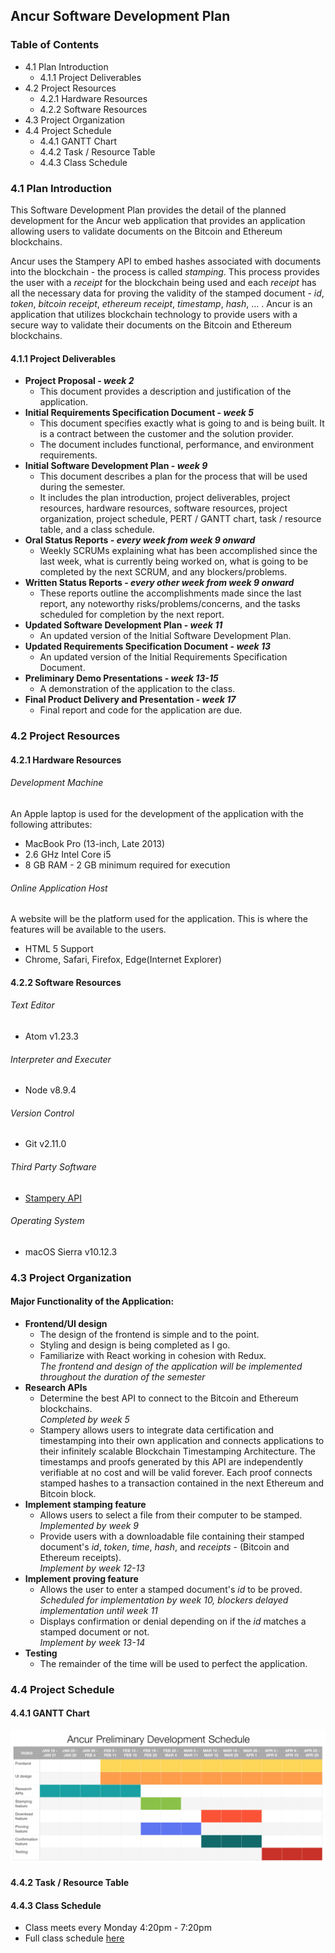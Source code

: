 ## Ancur Software Development Plan  

### Table of Contents
* 4.1 Plan Introduction
    * 4.1.1 Project Deliverables
* 4.2 Project Resources
    * 4.2.1 Hardware Resources
    * 4.2.2 Software Resources
* 4.3 Project Organization
* 4.4 Project Schedule
    * 4.4.1 GANTT Chart
    * 4.4.2 Task / Resource Table
    * 4.4.3 Class Schedule

### 4.1 Plan Introduction  
This Software Development Plan provides the detail of the planned development for the Ancur web application that provides an application allowing users to validate documents on the Bitcoin and Ethereum blockchains.  

Ancur uses the Stampery API to embed hashes associated with documents into the blockchain - the process is called *stamping*. This process provides the user with a *receipt* for the blockchain being used and each *receipt* has all the necessary data for proving the validity of the stamped document - *id*, *token*, *bitcoin receipt*, *ethereum receipt*, *timestamp*, *hash*, ... . Ancur is an application that utilizes blockchain technology to provide users with a secure way to validate their documents on the Bitcoin and Ethereum blockchains.

#### 4.1.1 Project Deliverables  
* **Project Proposal - *week 2***
    * This document provides a description and justification of the application.
* **Initial Requirements Specification Document - *week 5***
    * This document specifies exactly what is going to and is being built. It is a contract between the customer and the solution provider.
    * The document includes functional, performance, and environment requirements.
* **Initial Software Development Plan - *week 9***
    * This document describes a plan for the process that will be used during the semester.
    * It includes the plan introduction, project deliverables, project resources, hardware resources, software resources, project organization, project schedule, PERT / GANTT chart, task / resource table, and a class schedule.
* **Oral Status Reports - *every week from week 9 onward***
    * Weekly SCRUMs explaining what has been accomplished since the last week, what is currently being worked on, what is going to be completed by the next SCRUM, and any blockers/problems.
* **Written Status Reports - *every other week from week 9 onward***
    * These reports outline the accomplishments made since the last report, any noteworthy risks/problems/concerns, and the tasks scheduled for completion by the next report.
* **Updated Software Development Plan - *week 11***
    * An updated version of the Initial Software Development Plan.
* **Updated Requirements Specification Document - *week 13***
    * An updated version of the Initial Requirements Specification Document.
* **Preliminary Demo Presentations - *week 13-15***
    * A demonstration of the application to the class.
* **Final Product Delivery and Presentation - *week 17***
    * Final report and code for the application are due.  

### 4.2 Project Resources  
#### 4.2.1 Hardware Resources
###### Development Machine  
An Apple laptop is used for the development of the application with the following attributes:
* MacBook Pro (13-inch, Late 2013)
* 2.6 GHz Intel Core i5
* 8 GB RAM - 2 GB minimum required for execution

###### Online Application Host  
A website will be the platform used for the application. This is where the features will be available to the users.
* HTML 5 Support
* Chrome, Safari, Firefox, Edge(Internet Explorer)  

#### 4.2.2 Software Resources
###### Text Editor
* Atom v1.23.3  

###### Interpreter and Executer
* Node v8.9.4  

###### Version Control
* Git v2.11.0  

###### Third Party Software
* [Stampery API](https://stampery.com/)

###### Operating System
* macOS Sierra v10.12.3  

### 4.3 Project Organization
#### Major Functionality of the Application:
* **Frontend/UI design**
    * The design of the frontend is simple and to the point.
    * Styling and design is being completed as I go.
    * Familiarize with React working in cohesion with Redux.  
    *The frontend and design of the application will be implemented throughout the duration of the semester*
* **Research APIs**
    * Determine the best API to connect to the Bitcoin and Ethereum blockchains.  
    *Completed by week 5*
    * Stampery allows users to integrate data certification and timestamping into their own application and connects applications to their infinitely scalable Blockchain Timestamping Architecture. The timestamps and proofs generated by this API are independently verifiable at no cost and will be valid forever. Each proof connects stamped hashes to a transaction contained in the next Ethereum and Bitcoin block.
* **Implement stamping feature**
    * Allows users to select a file from their computer to be stamped.  
    *Implemented by week 9*
    * Provide users with a downloadable file containing their stamped document's *id*, *token*, *time*, *hash*, and *receipts* - (Bitcoin and Ethereum receipts).  
    *Implement by week 12-13*
* **Implement proving feature**
    * Allows the user to enter a stamped document's *id* to be proved.  
    *Scheduled for implementation by week 10, blockers delayed implementation until week 11*
    * Displays confirmation or denial depending on if the *id* matches a stamped document or not.  
    *Implement by week 13-14*
* **Testing**
    * The remainder of the time will be used to perfect the application.

### 4.4 Project Schedule
#### 4.4.1 GANTT Chart  
![](/documents/diagrams/ancur-gantt-chart.png)

#### 4.4.2 Task / Resource Table
<!-- TODO -->

#### 4.4.3 Class Schedule  
* Class meets every Monday 4:20pm - 7:20pm
* Full class schedule [here](http://bjohnson.lmu.build/cmsi402web/classnotes.html)

